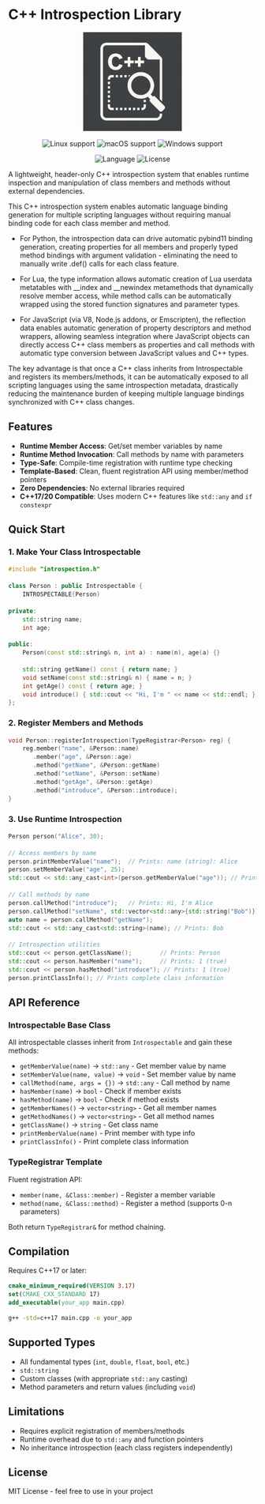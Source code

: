 # C++ Introspection Library

<p align="center">
  <img src="media/logo.png" alt="Logo introspection" width="200">
</p>

<p align="center">
  <img src="https://img.shields.io/static/v1?label=Linux&logo=linux&logoColor=white&message=soon&color=red" alt="Linux support">
  <img src="https://img.shields.io/static/v1?label=macOS&logo=apple&logoColor=white&message=support&color=success" alt="macOS support">
  <img src="https://img.shields.io/static/v1?label=Windows&logo=windows&logoColor=white&message=support&color=sucess" alt="Windows support">
</p>

<p align="center">
  <img src="https://img.shields.io/badge/C%2B%2B-20+-blue.svg" alt="Language">
  <img src="https://img.shields.io/badge/license-MIT-blue.svg" alt="License">
</p>

A lightweight, header-only C++ introspection system that enables runtime inspection and manipulation of class members and methods without external dependencies.

This C++ introspection system enables automatic language binding generation for multiple scripting languages without requiring manual binding code for each class member and method.

- For Python, the introspection data can drive automatic pybind11 binding generation, creating properties for all members and properly typed method bindings with argument validation - eliminating the need to manually write .def() calls for each class feature.

- For Lua, the type information allows automatic creation of Lua userdata metatables with __index and __newindex metamethods that dynamically resolve member access, while method calls can be automatically wrapped using the stored function signatures and parameter types.

- For JavaScript (via V8, Node.js addons, or Emscripten), the reflection data enables automatic generation of property descriptors and method wrappers, allowing seamless integration where JavaScript objects can directly access C++ class members as properties and call methods with automatic type conversion between JavaScript values and C++ types.

The key advantage is that once a C++ class inherits from Introspectable and registers its members/methods, it can be automatically exposed to all scripting languages using the same introspection metadata, drastically reducing the maintenance burden of keeping multiple language bindings synchronized with C++ class changes.

## Features

- **Runtime Member Access**: Get/set member variables by name
- **Runtime Method Invocation**: Call methods by name with parameters
- **Type-Safe**: Compile-time registration with runtime type checking
- **Template-Based**: Clean, fluent registration API using member/method pointers
- **Zero Dependencies**: No external libraries required
- **C++17/20 Compatible**: Uses modern C++ features like `std::any` and `if constexpr`

## Quick Start

### 1. Make Your Class Introspectable

```cpp
#include "introspection.h"

class Person : public Introspectable {
    INTROSPECTABLE(Person)
    
private:
    std::string name;
    int age;
    
public:
    Person(const std::string& n, int a) : name(n), age(a) {}
    
    std::string getName() const { return name; }
    void setName(const std::string& n) { name = n; }
    int getAge() const { return age; }
    void introduce() { std::cout << "Hi, I'm " << name << std::endl; }
};
```

### 2. Register Members and Methods

```cpp
void Person::registerIntrospection(TypeRegistrar<Person> reg) {
    reg.member("name", &Person::name)
       .member("age", &Person::age)
       .method("getName", &Person::getName)
       .method("setName", &Person::setName)
       .method("getAge", &Person::getAge)
       .method("introduce", &Person::introduce);
}
```

### 3. Use Runtime Introspection

```cpp
Person person("Alice", 30);

// Access members by name
person.printMemberValue("name");  // Prints: name (string): Alice
person.setMemberValue("age", 25);
std::cout << std::any_cast<int>(person.getMemberValue("age")); // Prints: 25

// Call methods by name
person.callMethod("introduce");   // Prints: Hi, I'm Alice
person.callMethod("setName", std::vector<std::any>{std::string("Bob")});
auto name = person.callMethod("getName");
std::cout << std::any_cast<std::string>(name); // Prints: Bob

// Introspection utilities
std::cout << person.getClassName();        // Prints: Person
std::cout << person.hasMember("name");     // Prints: 1 (true)
std::cout << person.hasMethod("introduce"); // Prints: 1 (true)
person.printClassInfo(); // Prints complete class information
```

## API Reference

### Introspectable Base Class

All introspectable classes inherit from `Introspectable` and gain these methods:

- `getMemberValue(name)` → `std::any` - Get member value by name
- `setMemberValue(name, value)` → `void` - Set member value by name
- `callMethod(name, args = {})` → `std::any` - Call method by name
- `hasMember(name)` → `bool` - Check if member exists
- `hasMethod(name)` → `bool` - Check if method exists
- `getMemberNames()` → `vector<string>` - Get all member names
- `getMethodNames()` → `vector<string>` - Get all method names
- `getClassName()` → `string` - Get class name
- `printMemberValue(name)` - Print member with type info
- `printClassInfo()` - Print complete class information

### TypeRegistrar Template

Fluent registration API:

- `member(name, &Class::member)` - Register a member variable
- `method(name, &Class::method)` - Register a method (supports 0-n parameters)

Both return `TypeRegistrar&` for method chaining.

## Compilation

Requires C++17 or later:

```cmake
cmake_minimum_required(VERSION 3.17)
set(CMAKE_CXX_STANDARD 17)
add_executable(your_app main.cpp)
```

```bash
g++ -std=c++17 main.cpp -o your_app
```

## Supported Types

- All fundamental types (`int`, `double`, `float`, `bool`, etc.)
- `std::string`
- Custom classes (with appropriate `std::any` casting)
- Method parameters and return values (including `void`)

## Limitations

- Requires explicit registration of members/methods
- Runtime overhead due to `std::any` and function pointers
- No inheritance introspection (each class registers independently)

## License

MIT License - feel free to use in your project